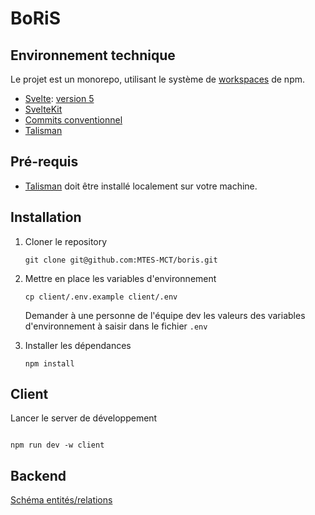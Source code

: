 # BoRiS

## Environnement technique

Le projet est un monorepo, utilisant le système de [workspaces](https://docs.npmjs.com/cli/v7/using-npm/workspaces) de
npm.

- [Svelte](https://svelte.dev/docs/introduction): [version 5](https://svelte-5-preview.vercel.app/docs/introduction)
- [SvelteKit](https://kit.svelte.dev/docs/introduction)
- [Commits conventionnel](https://www.conventionalcommits.org/en/v1.0.0/)
- [Talisman](https://github.com/thoughtworks/talisman)

## Pré-requis

- [Talisman](https://github.com/thoughtworks/talisman) doit être installé localement sur votre machine.

## Installation

1. Cloner le repository

   ```
   git clone git@github.com:MTES-MCT/boris.git
   ```

2. Mettre en place les variables d'environnement

   ```
   cp client/.env.example client/.env
   ```

   Demander à une personne de l'équipe dev les valeurs des variables d'environnement à saisir dans le fichier `.env`

3. Installer les dépendances

   ```
   npm install
   ```

## Client

Lancer le server de développement

```

npm run dev -w client

```

## Backend

[Schéma entités/relations](./packages//backend//erDiagram.mermaid)
